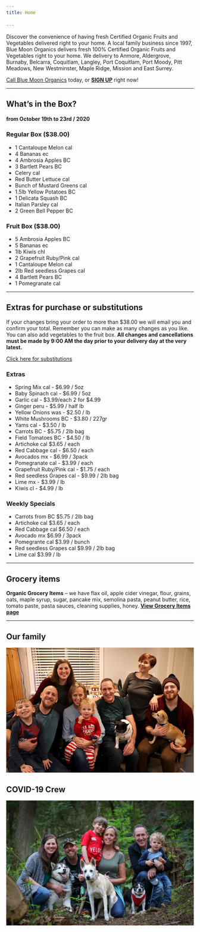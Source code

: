 ```yaml
---
title: Home

---
```

Discover the convenience of having fresh Certified Organic Fruits and Vegetables delivered right to your home. A local family business since 1997, Blue Moon Organics delivers fresh 100% Certified Organic Fruits and Vegetables right to your home. We delivery to Anmore, Aldergrove, Burnaby, Belcarra, Coquitlam, Langley, Port Coquitlam, Port Moody, Pitt Meadows, New Westminster, Maple Ridge, Mission and East Surrey.

[Call Blue Moon Organics](/contact) today, or [**SIGN UP**](/sign-up) right now!

***

## What’s in the Box?

#### **from  October 19th to 23rd / 2020**

### Regular Box ($38.00)

* 1 Cantaloupe Melon  cal
* 4 Bananas  ec
* 4 Ambrosia Apples  BC
* 3 Bartlett Pears  BC
* Celery  cal
* Red Butter Lettuce  cal
* Bunch of Mustard Greens  cal
* 1.5lb Yellow Potatoes  BC
* 1 Delicata Squash  BC
* Italian Parsley  cal
* 2 Green Bell Pepper  BC

### Fruit Box ($38.00)

* 5 Ambrosia Apples  BC
* 5 Bananas  ec
* 1lb Kiwis  chl
* 2 Grapefruit Ruby/Pink  cal
* 1 Cantaloupe Melon  cal
* 2lb Red seedless Grapes   cal
* 4 Bartlett Pears  BC
* 1 Pomegranate  cal

***

## Extras for purchase or substitutions

If your changes bring your order to more than $38.00 we will email you and confirm your total. Remember you can make as many changes as you like. You can also add vegetables to the fruit box. **All changes and cancellations must be made by 9:00 AM the day prior to your delivery day at the very latest.**

[Click here for substitutions](/substitutions "Click here for substitutions")

### Extras

* Spring Mix cal  -  $6.99 / 5oz
* Baby Spinach cal  -  $6.99 / 5oz
* Garlic  cal - $3.99/each 2 for $4.99
* Ginger  peru - $5.99 / half lb
* Yellow Onions was - $2.50 / lb
* White Mushrooms BC - $3.80 / 227gr
* Yams cal - $3.50 / lb
* Carrots  BC -  $5.75 / 2lb bag
* Field Tomatoes   BC - $4.50 / lb
* Artichoke  cal  $3.65 / each
* Red Cabbage  cal -  $6.50 / each
* Avocados mx - $6.99 / 3pack
* Pomegranate  cal - $3.99 / each
* Grapefruit Ruby/Pink  cal - $1.75 / each
* Red seedless Grapes cal - $9.99 / 2lb bag
* Lime mx -  $3.99 / lb
* Kiwis   cl - $4.99 / lb

### Weekly Specials

* Carrots from BC   $5.75 / 2lb bag
* Artichoke  cal   $3.65 / each
* Red Cabbage  cal    $6.50 / each
* Avocado  mx   $6.99 / 3pack
* Pomegrante   cal   $3.99 / bunch
* Red seedless Grapes  cal   $9.99 / 2lb bag
* Lime   cal    $3.99 / lb

***

## Grocery items

**Organic Grocery Items** – we have flax oil, apple cider vinegar, flour, grains, oats, maple syrup, sugar, pancake mix, semolina pasta, peanut butter, rice, tomato paste, pasta sauces, cleaning supplies, honey. [**View Grocery Items page**](/groceries)

***

## Our family

![Our family.](./uploads/IMG_1376-copy.jpg "Our family")

## COVID-19 Crew

![COVID-19 crew.](./uploads/covid.jpg "COVID-19 crew")